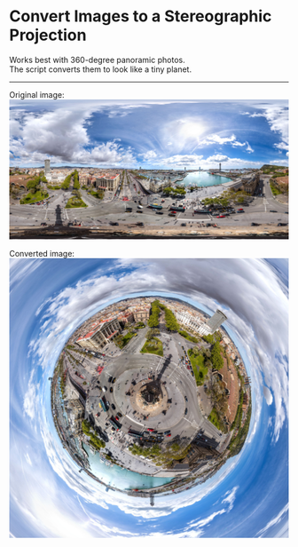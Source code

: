 # Convert Images to a Stereographic Projection
Works best with 360-degree panoramic photos.\
The script converts them to look like a tiny planet.

----

Original image:
![Original panoramic image](example_image.jpg)

Converted image:
![Converted image with stereographic projection](example_image_new.png)
